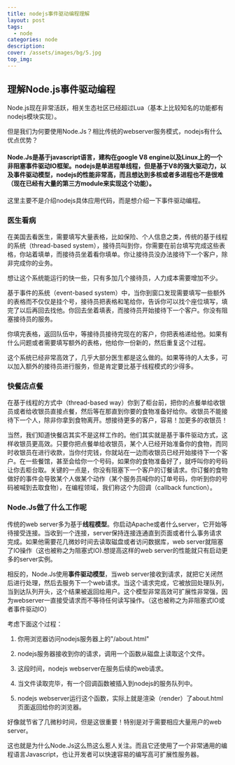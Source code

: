 ```yaml
---
title: nodejs事件驱动编程理解
layout: post
tags: 
  - node
categories: node
description: 
cover: /assets/images/bg/5.jpg
top_img: 
---
```


## 理解Node.js事件驱动编程

Node.js现在非常活跃，相关生态社区已经超过Lua（基本上比较知名的功能都有nodejs模块实现）。

但是我们为何要使用Node.Js？相比传统的webserver服务模式，nodejs有什么优点优势？

#### Node.Js是基于javascript语言，建构在google V8 engine以及Linux上的一个非阻塞事件驱动IO框架。nodejs是单进程单线程，但是基于V8的强大驱动力，以及事件驱动模型，nodejs的性能非常高，而且想达到多核或者多进程也不是很难（现在已经有大量的第三方module来实现这个功能）。

这里主要不是介绍nodejs具体应用代码，而是想介绍一下事件驱动编程。

### 医生看病

在美国去看医生，需要填写大量表格，比如保险、个人信息之类，传统的基于线程的系统（thread-based system），接待员叫到你，你需要在前台填写完成这些表格，你站着填单，而接待员坐着看你填单。你让接待员没办法接待下一个客户，除非完成你的业务。

想让这个系统能运行的快一些，只有多加几个接待员，人力成本需要增加不少。

基于事件的系统（event-based system）中，当你到窗口发现需要填写一些额外的表格而不仅仅是挂个号，接待员把表格和笔给你，告诉你可以找个座位填写，填完了以后再回去找他。你回去坐着填表，而接待员开始接待下一个客户。你没有阻塞接待员的服务。

你填完表格，返回队伍中，等接待员接待完现在的客户，你把表格递给他。如果有什么问题或者需要填写额外的表格，他给你一份新的，然后重复这个过程。

这个系统已经非常高效了，几乎大部分医生都是这么做的。如果等待的人太多，可以加入额外的接待员进行服务，但是肯定要比基于线程模式的少得多。


### 快餐店点餐

在基于线程的方式中（thread-based way）你到了柜台前，把你的点餐单给收银员或者给收银员直接点餐，然后等在那直到你要的食物准备好给你。收银员不能接待下一个人，除非你拿到食物离开。想接待更多的客户，容易！加更多的收银员！

当然，我们知道快餐店其实不是这样工作的。他们其实就是基于事件驱动方式，这样收银员更高效。只要你把点餐单给收银员，某个人已经开始准备你的食物，而同时收银员在进行收款，当你付完钱，你就站在一边而收银员已经开始接待下一个客户。在一些餐馆，甚至会给你一个号码，如果你的食物准备好了，就呼叫你的号码让你去柜台取。关键的一点是，你没有阻塞下一个客户的订餐请求。你订餐的食物做好的事件会导致某个人做某个动作（某个服务员喊你的订单号码，你听到你的号码被喊到去取食物），在编程领域，我们称这个为回调（callback function）。


### Node.Js做了什么工作呢

传统的web server多为基于**线程模型**。你启动Apache或者什么server，它开始等待接受连接。当收到一个连接，server保持连接连通直到页面或者什么事务请求完成。如果他需要花几微妙时间去读取磁盘或者访问数据库，web server就阻塞了IO操作（这也被称之为阻塞式IO).想提高这样的web server的性能就只有启动更多的server实例。

相反的，Node.Js使用**事件驱动模型**，当web server接收到请求，就把它关闭然后进行处理，然后去服务下一个web请求。当这个请求完成，它被放回处理队列，当到达队列开头，这个结果被返回给用户。这个模型非常高效可扩展性非常强，因为webserver一直接受请求而不等待任何读写操作。（这也被称之为非阻塞式IO或者事件驱动IO）

考虑下面这个过程：

1. 你用浏览器访问nodejs服务器上的"/about.html"

2. nodejs服务器接收到你的请求，调用一个函数从磁盘上读取这个文件。

3. 这段时间，nodejs webserver在服务后续的web请求。

4. 当文件读取完毕，有一个回调函数被插入到nodejs的服务队列中。

5. nodejs webserver运行这个函数，实际上就是渲染（render）了about.html页面返回给你的浏览器。

好像就节省了几微秒时间，但是这很重要！特别是对于需要相应大量用户的web server。

这也就是为什么Node.Js这么热这么惹人关注。而且它还使用了一个非常通用的编程语言Javascript，也让开发者可以快速容易的编写高可扩展性服务器。